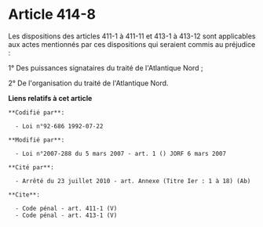 # Article 414-8

Les dispositions des articles 411-1 à 411-11 et 413-1 à 413-12 sont applicables aux actes mentionnés par ces dispositions qui
seraient commis au préjudice : 

1° Des puissances signataires du traité de l'Atlantique Nord ; 

2° De l'organisation du traité de l'Atlantique Nord.

**Liens relatifs à cet article**

	**Codifié par**:

	  - Loi n°92-686 1992-07-22

	**Modifié par**:

	  - Loi n°2007-288 du 5 mars 2007 - art. 1 () JORF 6 mars 2007

	**Cité par**:

	  - Arrêté du 23 juillet 2010 - art. Annexe (Titre Ier : 1 à 18) (Ab)

	**Cite**:

	  - Code pénal - art. 411-1 (V)
	  - Code pénal - art. 413-1 (V)
